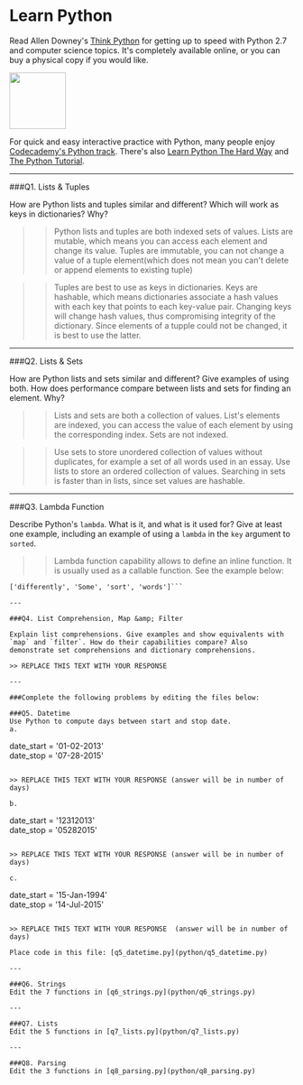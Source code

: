 # Learn Python

Read Allen Downey's [Think Python](http://www.greenteapress.com/thinkpython/) for getting up to speed with Python 2.7 and computer science topics. It's completely available online, or you can buy a physical copy if you would like.

<a href="http://www.greenteapress.com/thinkpython/"><img src="img/think_python.png" style="width: 100px;" target="_blank"></a>

For quick and easy interactive practice with Python, many people enjoy [Codecademy's Python track](http://www.codecademy.com/en/tracks/python). There's also [Learn Python The Hard Way](http://learnpythonthehardway.org/book/) and [The Python Tutorial](https://docs.python.org/2/tutorial/).

---

###Q1. Lists &amp; Tuples

How are Python lists and tuples similar and different? Which will work as keys in dictionaries? Why?

> > Python lists and tuples are both indexed sets of values. Lists are mutable, which means you can access each element and change its value. Tuples are immutable, you can not change a value of a tuple element(which does not mean you can't delete or append elements to existing tuple)


> >Tuples are best to use as keys in dictionaries. Keys are hashable, which means dictionaries associate a hash values with each key that points to each key-value pair. Changing keys will change hash values, thus compromising integrity of the dictionary. Since elements of a tupple could not be changed, it is best to use the latter.

---

###Q2. Lists &amp; Sets

How are Python lists and sets similar and different? Give examples of using both. How does performance compare between lists and sets for finding an element. Why?

> > Lists and sets are both a collection of values. List's elements are indexed, you can access the value of each element by using the corresponding index. Sets are not indexed.

> > Use sets to store unordered collection of values without duplicates, for example a set of all words used in an essay. Use lists to store an ordered collection of values. Searching in sets is faster than in lists, since set values are hashable.

---

###Q3. Lambda Function

Describe Python's `lambda`. What is it, and what is it used for? Give at least one example, including an example of using a `lambda` in the `key` argument to `sorted`.

> > Lambda function capability allows to define an inline function. It is usually used as a callable function. See the example below:


```sorted(['Some', 'words', 'sort', 'differently'], key=lambda word: word.lower())
['differently', 'Some', 'sort', 'words']```

---

###Q4. List Comprehension, Map &amp; Filter

Explain list comprehensions. Give examples and show equivalents with `map` and `filter`. How do their capabilities compare? Also demonstrate set comprehensions and dictionary comprehensions.

>> REPLACE THIS TEXT WITH YOUR RESPONSE

---

###Complete the following problems by editing the files below:

###Q5. Datetime
Use Python to compute days between start and stop date.   
a.  

```
date_start = '01-02-2013'    
date_stop = '07-28-2015'
```

>> REPLACE THIS TEXT WITH YOUR RESPONSE (answer will be in number of days)

b.  
```
date_start = '12312013'  
date_stop = '05282015'  
```

>> REPLACE THIS TEXT WITH YOUR RESPONSE (answer will be in number of days)

c.  
```
date_start = '15-Jan-1994'      
date_stop = '14-Jul-2015'  
```

>> REPLACE THIS TEXT WITH YOUR RESPONSE  (answer will be in number of days)

Place code in this file: [q5_datetime.py](python/q5_datetime.py)

---

###Q6. Strings
Edit the 7 functions in [q6_strings.py](python/q6_strings.py)

---

###Q7. Lists
Edit the 5 functions in [q7_lists.py](python/q7_lists.py)

---

###Q8. Parsing
Edit the 3 functions in [q8_parsing.py](python/q8_parsing.py)






